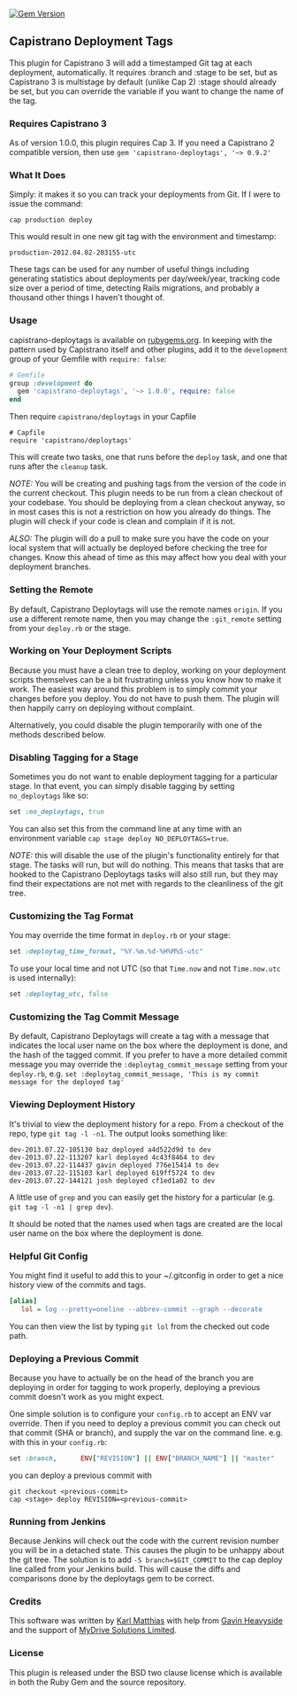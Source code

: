 [![Gem Version](https://badge.fury.io/rb/capistrano-deploytags.svg)](http://badge.fury.io/rb/capistrano-deploytags)

## Capistrano Deployment Tags

This plugin for Capistrano 3 will add a timestamped Git tag
at each deployment, automatically. It requires :branch and :stage to be set,
but as Capistrano 3 is multistage by default (unlike Cap 2) :stage should
already be set, but you can override the variable if you want to change the
name of the tag.

### Requires Capistrano 3

As of version 1.0.0, this plugin requires Cap 3. If you need a Capistrano
2 compatible version, then use `gem 'capistrano-deploytags', '~> 0.9.2'`

### What It Does

Simply: it makes it so you can track your deployments from Git.
If I were to issue the command:

`cap production deploy`

This would result in one new git tag with the environment and
timestamp:

`production-2012.04.02-203155-utc`

These tags can be used for any number of useful things including
generating statistics about deployments per day/week/year, tracking
code size over a period of time, detecting Rails migrations, and
probably a thousand other things I haven't thought of.

### Usage

capistrano-deploytags is available on
[rubygems.org](https://rubygems.org/gems/capistrano-deploytags).
In keeping with the pattern used by Capistrano itself and other plugins, add it
to the `development` group of your Gemfile with `require: false`:

```ruby
# Gemfile
group :development do
  gem 'capistrano-deploytags', '~> 1.0.0', require: false
end
```

Then require `capistrano/deploytags` in your Capfile

```
# Capfile
require 'capistrano/deploytags'
```

This will create two tasks, one that runs before the `deploy` task, and one
that runs after the `cleanup` task.

*NOTE:* You will be creating and pushing tags from the version of the code in the
current checkout. This plugin needs to be run from a clean checkout of your
codebase. You should be deploying from a clean checkout anyway, so in most
cases this is not a restriction on how you already do things. The plugin will
check if your code is clean and complain if it is not.

*ALSO:* The plugin will do a pull to make sure you have the code on your local
system that will actually be deployed before checking the tree for changes.
Know this ahead of time as this may affect how you deal with your deployment
branches.

### Setting the Remote

By default, Capistrano Deploytags will use the remote names `origin`. If you
use a different remote name, then you may change the `:git_remote` setting
from your `deploy.rb` or the stage.

### Working on Your Deployment Scripts

Because you must have a clean tree to deploy, working on your deployment
scripts themselves can be a bit frustrating unless you know how to make it
work. The easiest way around this problem is to simply commit your changes
before you deploy. You do not have to push them. The plugin will then
happily carry on deploying without complaint.

Alternatively, you could disable the plugin temporarily with one of the
methods described below.

### Disabling Tagging for a Stage

Sometimes you do not want to enable deployment tagging for a particular
stage. In that event, you can simply disable tagging by setting `no_deploytags`
like so:

```ruby
set :no_deploytags, true
```

You can also set this from the command line at any time with an environment
variable `cap stage deploy NO_DEPLOYTAGS=true`.

*NOTE:* this will disable the use of the plugin's functionality entirely for
that stage. The tasks will run, but will do nothing. This means that tasks that
are hooked to the Capistrano Deploytags tasks will also still run, but they may
find their expectations are not met with regards to the cleanliness of the git
tree.

### Customizing the Tag Format

You may override the time format in `deploy.rb` or your stage:

```ruby
set :deploytag_time_format, "%Y.%m.%d-%H%M%S-utc"
```

To use your local time and not UTC (so that ```Time.now``` and not ```Time.now.utc``` is used internally):

```ruby
set :deploytag_utc, false
```

### Customizing the Tag Commit Message

By default, Capistrano Deploytags will create a tag with a message that indicates
the local user name on the box where the deployment is done, and the hash of the
tagged commit. If you prefer to have a more detailed commit message you may override
the `:deploytag_commit_message` setting from your `deploy.rb`, e.g. 
`set :deploytag_commit_message, 'This is my commit message for the deployed tag'`

### Viewing Deployment History

It's trivial to view the deployment history for a repo. From a checkout
of the repo, type `git tag -l -n1`. The output looks something like:

```
dev-2013.07.22-105130 baz deployed a4d522d9d to dev
dev-2013.07.22-113207 karl deployed 4c43f8464 to dev
dev-2013.07.22-114437 gavin deployed 776e15414 to dev
dev-2013.07.22-115103 karl deployed 619ff5724 to dev
dev-2013.07.22-144121 josh deployed cf1ed1a02 to dev
```
A little use of `grep` and you can easily get the history for a
particular (e.g. `git tag -l -n1 | grep dev`).

It should be noted that the names used when tags are created are the
local user name on the box where the deployment is done.

### Helpful Git Config

You might find it useful to add this to your ~/.gitconfig in order
to get a nice history view of the commits and tags.

```ini
[alias]
   lol = log --pretty=oneline --abbrev-commit --graph --decorate
```

You can then view the list by typing `git lol` from the checked out
code path.

### Deploying a Previous Commit

Because you have to actually be on the head of the branch you are
deploying in order for tagging to work properly, deploying a previous
commit doesn't work as you might expect.

One simple solution is to configure your `config.rb` to accept an ENV var
override. Then if you need to deploy a previous commit you can check out that
commit (SHA or branch), and supply the var on the command line. e.g. with this
in your `config.rb`:

```ruby
set :branch,      ENV["REVISION"] || ENV["BRANCH_NAME"] || "master"
```

you can deploy a previous commit with

```shell
git checkout <previous-commit>
cap <stage> deploy REVISION=<previous-commit>
```

### Running from Jenkins

Because Jenkins will check out the code with the current revision
number you will be in a detached state. This causes the plugin to be
unhappy about the git tree. The solution is to add `-S branch=$GIT_COMMIT`
to the cap deploy line called from your Jenkins build. This will cause
the diffs and comparisons done by the deploytags gem to be correct.

### Credits

This software was written by [Karl Matthias](https://github.com/relistan)
with help from [Gavin Heavyside](https://github.com/gavinheavyside) and the
support of [MyDrive Solutions Limited](http://mydrivesolutions.com).

### License

This plugin is released under the BSD two clause license which is
available in both the Ruby Gem and the source repository.
